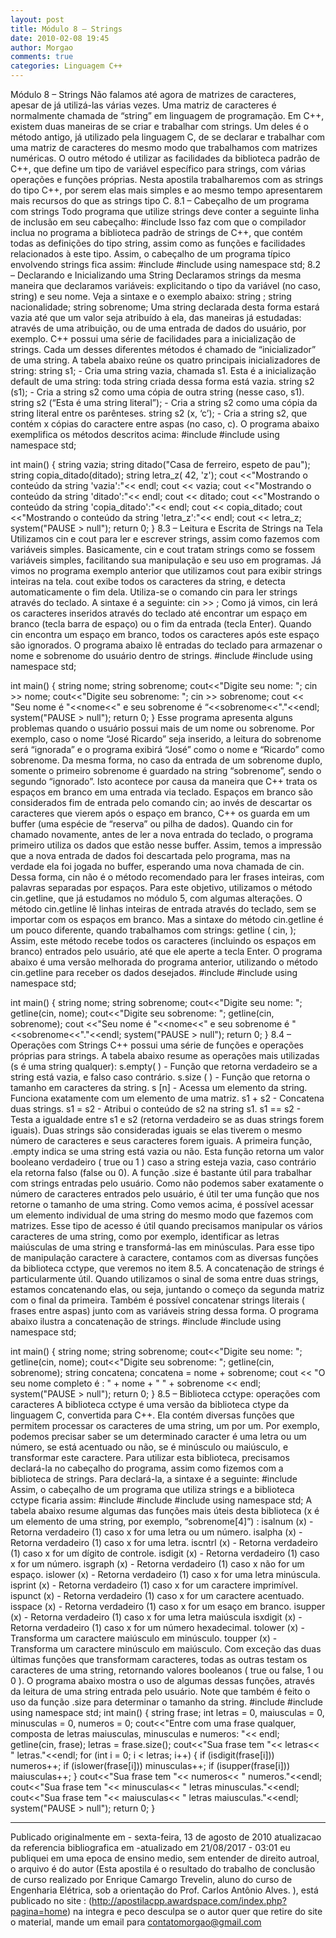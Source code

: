 ```yaml
---
layout: post
title: Módulo 8 – Strings
date: 2010-02-08 19:45
author: Morgao
comments: true
categories: Linguagem C++
---
```



Módulo 8 – Strings
Não falamos até agora de matrizes de caracteres, apesar de já utilizá-las várias vezes. Uma matriz de caracteres é normalmente chamada de “string” em linguagem de programação. Em C++, existem duas maneiras de se criar e trabalhar com strings. Um deles é o método antigo, já utilizado pela linguagem C, de se declarar e trabalhar com uma matriz de caracteres do mesmo modo que trabalhamos com matrizes numéricas. O outro método é utilizar as facilidades da biblioteca padrão de C++, que define um tipo de variável específico para strings, com várias operações e funções próprias. Nesta apostila trabalharemos com as strings do tipo C++, por serem elas mais simples e ao mesmo tempo apresentarem mais recursos do que as strings tipo C.
8.1 – Cabeçalho de um programa com strings
Todo programa que utilize strings deve conter a seguinte linha de inclusão em seu cabeçalho:
#include <string>
Isso faz com que o compilador inclua no programa a biblioteca padrão de strings de C++, que contém todas as definições do tipo string, assim como as funções e facilidades relacionados à este tipo. Assim, o cabeçalho de um programa típico envolvendo strings fica assim:
#include <iostream>
#include <string>
using namespace std;
8.2 – Declarando e Inicializando uma String
Declaramos strings da mesma maneira que declaramos variáveis: explicitando o tipo da variável (no caso, string) e seu nome. Veja a sintaxe e o exemplo abaixo:
string <nome da string>;
string nacionalidade;
string sobrenome;
Uma string declarada desta forma estará vazia até que um valor seja atribuído à ela, das maneiras já estudadas: através de uma atribuição, ou de uma entrada de dados do usuário, por exemplo.
C++ possui uma série de facilidades para a inicialização de strings. Cada um desses diferentes métodos é chamado de “inicializador” de uma string. A tabela abaixo reúne os quatro principais inicializadores de string:
string s1; - Cria uma string vazia, chamada s1. Esta é a inicialização default de uma string: toda string criada dessa forma está vazia.
string s2 (s1); - Cria a string s2 como uma cópia de outra string (nesse caso, s1).
string s2 (“Esta é uma string literal”); - Cria a string s2 como uma cópia da string literal entre os parênteses.
string s2 (x, ‘c’); - Cria a string s2, que contém x cópias do caractere entre aspas (no caso, c).
O programa abaixo exemplifica os métodos descritos acima:
#include <iostream>
#include <string>
using namespace std;

int main()
{
string vazia;
string ditado("Casa de ferreiro, espeto de pau");
string copia_ditado(ditado);
string letra_z( 42, 'z');
cout <<"Mostrando o conteúdo da string 'vazia':"<< endl;
cout << vazia;
cout <<"Mostrando o conteúdo da string 'ditado':"<< endl;
cout << ditado;
cout <<"Mostrando o conteúdo da string 'copia_ditado':"<< endl;
cout << copia_ditado;
cout <<"Mostrando o conteúdo da string 'letra_z':"<< endl;
cout << letra_z;
system("PAUSE > null");
return 0;
}
8.3 – Leitura e Escrita de Strings na Tela
Utilizamos cin e cout para ler e escrever strings, assim como fazemos com variáveis simples. Basicamente, cin e cout tratam strings como se fossem variáveis simples, facilitando sua manipulação e seu uso em programas.
Já vimos no programa exemplo anterior que utilizamos cout para exibir strings inteiras na tela. cout exibe todos os caracteres da string, e detecta automaticamente o fim dela.
Utiliza-se o comando cin para ler strings através do teclado. A sintaxe é a seguinte:
cin >> <nome da strin>;
Como já vimos, cin lerá os caracteres inseridos através do teclado até encontrar um espaço em branco (tecla barra de espaço) ou o fim da entrada (tecla Enter). Quando cin encontra um espaço em branco, todos os caracteres após este espaço são ignorados. O programa abaixo lê entradas do teclado para armazenar o nome e sobrenome do usuário dentro de strings.
#include <iostream>
#include <string>
using namespace std;

int main()
{
string nome;
string sobrenome;
cout<<"Digite seu nome: ";
cin >> nome;
cout<<"Digite seu sobrenome: ";
cin >> sobrenome;
cout << "Seu nome é "<<nome<<" e seu sobrenome é “<<sobrenome<<"."<<endl;
system("PAUSE > null");
return 0;
}
Esse programa apresenta alguns problemas quando o usuário possui mais de um nome ou sobrenome. Por exemplo, caso o nome “José Ricardo” seja inserido, a leitura do sobrenome será “ignorada” e o programa exibirá “José” como o nome e “Ricardo” como sobrenome. Da mesma forma, no caso da entrada de um sobrenome duplo, somente o primeiro sobrenome é guardado na string “sobrenome”, sendo o segundo “ignorado”. Isto acontece por causa da maneira que C++ trata os espaços em branco em uma entrada via teclado.
Espaços em branco são considerados fim de entrada pelo comando cin; ao invés de descartar os caracteres que vierem após o espaço em branco, C++ os guarda em um buffer (uma espécie de “reserva” ou pilha de dados). Quando cin for chamado novamente, antes de ler a nova entrada do teclado, o programa primeiro utiliza os dados que estão nesse buffer. Assim, temos a impressão que a nova entrada de dados foi descartada pelo programa, mas na verdade ela foi jogada no buffer, esperando uma nova chamada de cin.
Dessa forma, cin não é o método recomendado para ler frases inteiras, com palavras separadas por espaços. Para este objetivo, utilizamos o método cin.getline, que já estudamos no módulo 5, com algumas alterações.
O método cin.getline lê linhas inteiras de entrada através do teclado, sem se importar com os espaços em branco. Mas a sintaxe do método cin.getline é um pouco diferente, quando trabalhamos com strings:
getline ( cin, <nome da string>);
Assim, este método recebe todos os caracteres (incluindo os espaços em branco) entrados pelo usuário, até que ele aperte a tecla Enter. O programa abaixo é uma versão melhorada do programa anterior, utilizando o método cin.getline para receber os dados desejados.
#include <iostream>
#include <string>
using namespace std;

int main()
{
string nome;
string sobrenome;
cout<<"Digite seu nome: ";
getline(cin, nome);
cout<<"Digite seu sobrenome: ";
getline(cin, sobrenome);
cout <<"Seu nome é "<<nome<<" e seu sobrenome é "<<sobrenome<<"."<<endl;
system("PAUSE > null");
return 0;
}
8.4 – Operações com Strings
C++ possui uma série de funções e operações próprias para strings. A tabela abaixo resume as operações mais utilizadas (s é uma string qualquer):
s.empty( ) - Função que retorna verdadeiro se a string está vazia, e falso caso contrário.
s.size ( ) - Função que retorna o tamanho em caracteres da string.
s [n] - Acessa um elemento da string. Funciona exatamente com um elemento de uma matriz.
s1 + s2 - Concatena duas strings.
s1 = s2 - Atribui o conteúdo de s2 na string s1.
s1 == s2 - Testa a igualdade entre s1 e s2 (retorna verdadeiro se as duas strings forem iguais). Duas strings são consideradas iguais se elas tiverem o mesmo número de caracteres e seus caracteres forem iguais.
A primeira função, <string>.empty indica se uma string está vazia ou não. Esta função retorna um valor booleano verdadeiro ( true ou 1 ) caso a string esteja vazia, caso contrário ela retorna falso (false ou 0).
A função <string>.size é bastante útil para trabalhar com strings entradas pelo usuário. Como não podemos saber exatamente o número de caracteres entrados pelo usuário, é útil ter uma função que nos retorne o tamanho de uma string.
Como vemos acima, é possível acessar um elemento individual de uma string do mesmo modo que fazemos com matrizes. Esse tipo de acesso é útil quando precisamos manipular os vários caracteres de uma string, como por exemplo, identificar as letras maiúsculas de uma string e transformá-las em minúsculas. Para esse tipo de manipulação caractere à caractere, contamos com as diversas funções da biblioteca cctype, que veremos no item 8.5.
A concatenação de strings é particularmente útil. Quando utilizamos o sinal de soma entre duas strings, estamos concatenando elas, ou seja, juntando o começo da segunda matriz com o final da primeira. Também é possível concatenar strings literais ( frases entre aspas) junto com as variáveis string dessa forma. O programa abaixo ilustra a concatenação de strings.
#include <iostream>
#include <string>
using namespace std;

int main()
{
string nome;
string sobrenome;
cout<<"Digite seu nome: ";
getline(cin, nome);
cout<<"Digite seu sobrenome: ";
getline(cin, sobrenome);
string concatena;
concatena = nome + sobrenome;
cout << "O seu nome completo é : " + nome + " " + sobrenome << endl;
system("PAUSE > null");
return 0;
}
8.5 – Biblioteca cctype: operações com caracteres
A biblioteca cctype é uma versão da biblioteca ctype da linguagem C, convertida para C++. Ela contém diversas funções que permitem processar os caracteres de uma string, um por um. Por exemplo, podemos precisar saber se um determinado caracter é uma letra ou um número, se está acentuado ou não, se é minúsculo ou maiúsculo, e transformar este caractere. Para utilizar esta biblioteca, precisamos declará-la no cabeçalho do programa, assim como fizemos com a biblioteca de strings. Para declará-la, a sintaxe é a seguinte:
#include <cctype>
Assim, o cabeçalho de um programa que utiliza strings e a biblioteca cctype ficaria assim:
#include <iostream>
#include <string>
#include <cctype>
using namespace std;
A tabela abaixo resume algumas das funções mais úteis desta biblioteca (x é um elemento de uma string, por exemplo, “sobrenome[4]”) :
isalnum (x) - Retorna verdadeiro (1) caso x for uma letra ou um número.
isalpha (x) - Retorna verdadeiro (1) caso x for uma letra.
iscntrl (x) - Retorna verdadeiro (1) caso x for um dígito de controle.
isdigit (x) - Retorna verdadeiro (1) caso x for um número.
isgraph (x) - Retorna verdadeiro (1) caso x não for um espaço.
islower (x) - Retorna verdadeiro (1) caso x for uma letra minúscula.
isprint (x) - Retorna verdadeiro (1) caso x for um caractere imprimível.
ispunct (x) - Retorna verdadeiro (1) caso x for um caractere acentuado.
isspace (x) - Retorna verdadeiro (1) caso x for um esaço em branco.
isupper (x) - Retorna verdadeiro (1) caso x for uma letra maiúscula
isxdigit (x) - Retorna verdadeiro (1) caso x for um número hexadecimal.
tolower (x) - Transforma um caractere maiúsculo em minúsculo.
toupper (x) - Transforma um caractere minúsculo em maiúsculo.
Com exceção das duas últimas funções que transformam caracteres, todas as outras testam os caracteres de uma string, retornando valores booleanos ( true ou false, 1 ou 0 ). O programa abaixo mostra o uso de algumas dessas funções, através da leitura de uma string entrada pelo usuário. Note que também é feito o uso da função <string>.size para determinar o tamanho da string.
#include <iostream>
#include <string>
using namespace std;
int main()
{
string frase;
int letras = 0, maiusculas = 0, minusculas = 0, numeros = 0;
cout<<"Entre com uma frase qualquer, composta de letras maiusculas, minusculas e numeros: "<< endl;
getline(cin, frase);
letras = frase.size();
cout<<"Sua frase tem "<< letras<< " letras."<<endl;
for (int i = 0; i < letras; i++)
{
if (isdigit(frase[i])) numeros++;
if (islower(frase[i])) minusculas++;
if (isupper(frase[i])) maiusculas++;
}
cout<<"Sua frase tem "<< numeros<< " numeros."<<endl;
cout<<"Sua frase tem "<< minusculas<< " letras minusculas."<<endl;
cout<<"Sua frase tem "<< maiusculas<< " letras maiusculas."<<endl;
system("PAUSE > null");
return 0;
}

-------------------------------------------------------------------------------------------------------------
Publicado originalmente em - sexta-feira, 13 de agosto de 2010
atualizacao da referencia bibliografica em -atualizado em 21/08/2017 - 03:01
eu publiquei em uma epoca de ensino medio, sem entender de direito autroal, o arquivo é do autor (Esta apostila é o resultado do trabalho de conclusão de curso realizado por Enrique Camargo Trevelin, aluno do curso de Engenharia Elétrica, sob a orientação do Prof. Carlos Antônio Alves. ), está publicado no site : (http://apostilacpp.awardspace.com/index.php?pagina=home) na integra e peco desculpa se o autor quer que retire do site o material, mande um email para
contatomorgao@gmail.com